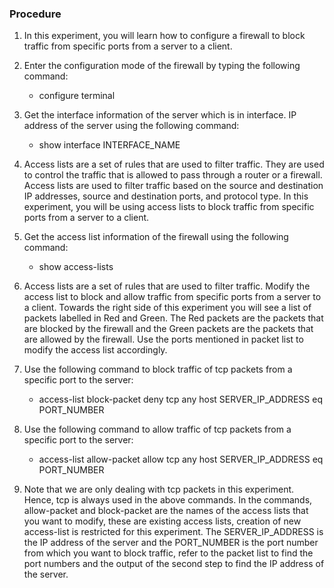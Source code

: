 ### Procedure

1. In this experiment, you will learn how to configure a firewall to block traffic from specific ports from a server to a client.

2. Enter the configuration mode of the firewall by typing the following command:
    - configure terminal

3. Get the interface information of the server which is in interface. IP address of the server using the following command:
    - show interface INTERFACE_NAME

4. Access lists are a set of rules that are used to filter traffic. They are used to control the traffic that is allowed to pass through a router or a firewall. Access lists are used to filter traffic based on the source and destination IP addresses, source and destination ports, and protocol type. In this experiment, you will be using access lists to block traffic from specific ports from a server to a client. 

5. Get the access list information of the firewall using the following command:
    - show access-lists

6. Access lists are a set of rules that are used to filter traffic. Modify the access list to block and allow traffic from specific ports from a server to a client. Towards the right side of this experiment you will see a list of packets labelled in Red and Green. The Red packets are the packets that are blocked by the firewall and the Green packets are the packets that are allowed by the firewall. Use the ports mentioned in packet list to modify the access list accordingly.

7. Use the following command to block traffic of tcp packets from a specific port to the server:
    - access-list block-packet deny tcp any host SERVER_IP_ADDRESS eq PORT_NUMBER

8. Use the following command to allow traffic of tcp packets from a specific port to the server:
    - access-list allow-packet allow tcp any host SERVER_IP_ADDRESS eq PORT_NUMBER

9. Note that we are only dealing with tcp packets in this experiment. Hence, tcp is always used in the above commands. In the commands, allow-packet and block-packet are the names of the access lists that you want to modify, these are existing access lists, creation of new access-list is restricted for this experiment. The SERVER_IP_ADDRESS is the IP address of the server and the PORT_NUMBER is the port number from which you want to block traffic, refer to the packet list to find the port numbers and the output of the second step to find the IP address of the server.
